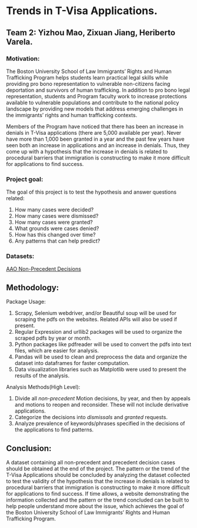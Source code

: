 # Trends in T-Visa Applications.
## Team 2: Yizhou Mao, Zixuan Jiang, Heriberto Varela.
### Motivation:
The Boston University School of Law Immigrants’ Rights and Human Trafficking Program helps students learn practical legal skills while providing pro bono representation to vulnerable non-citizens facing deportation and survivors of human trafficking. In addition to pro bono legal representation, students and Program faculty work to increase protections available to vulnerable populations and contribute to the national policy landscape by providing new models that address emerging challenges in the immigrants’ rights and human trafficking contexts.

Members of the Program have noticed that there has been an increase in denials in T-Visa applications (there are 5,000 available per year). Never have more than 1,000 been granted in a year and the past few years have seen both an increase in applications and an increase in denials. Thus, they come up with a hypothesis that the increase in denials is related to procedural barriers that immigration is constructing to make it more difficult for applications to find success.

### Project goal:
The goal of this project is to test the hypothesis and answer questions related:
  1. How many cases were decided?
  2. How many cases were dismissed?
  3. How many cases were granted?
  4. What grounds were cases denied?
  5. How has this changed over time?
  6. Any patterns that can help predict?

### Datasets: 
[AAO Non-Precedent Decisions](https://drive.google.com/drive/folders/1NNM6waXRsR6H6CXdompU1gGU9ZDfX-uh)

## Methodology:
Package Usage:
  1. Scrapy, Selenium webdriver, and/or Beautiful soup will be used for scraping the pdfs on the websites. Related APIs will also be used if present.
  2. Regular Expression and urllib2 packages will be used to organize the scraped pdfs by year or month.
  3. Python packages like pdfreader will be used to convert the pdfs into text files, which are easier for analysis.
  5. Pandas will be used to clean and preprocess the data and organize the dataset into dataframes for faster computation.
  6. Data visualization libraries such as Matplotlib were used to present the results of the analysis. 

Analysis Methods(High Level):
  1. Divide all *non-precedent* Motion decisions, by year, and then by appeals and motions to reopen and reconsider. These will not include derivative applications.
  2. Categorize the decisions into *dismissals* and *granted* requests. 
  3. Analyze prevalence of keywords/phrases specified in the decisions of the applications to find patterns.  
  
## Conclusion:
  A dataset containing all non-precedent and precedent decision cases should be obtained at the end of the project. The pattern or the trend of the T-Visa Applications should be concluded by analyzing the dataset collected to test the validity of the hypothesis that the increase in denials is related to procedural barriers that immigration is constructing to make it more difficult for applications to find success. If time allows, a website demonstrating the information collected and the pattern or the trend concluded can be built to help people understand more about the issue, which achieves the goal of the Boston University School of Law Immigrants’ Rights and Human Trafficking Program.
